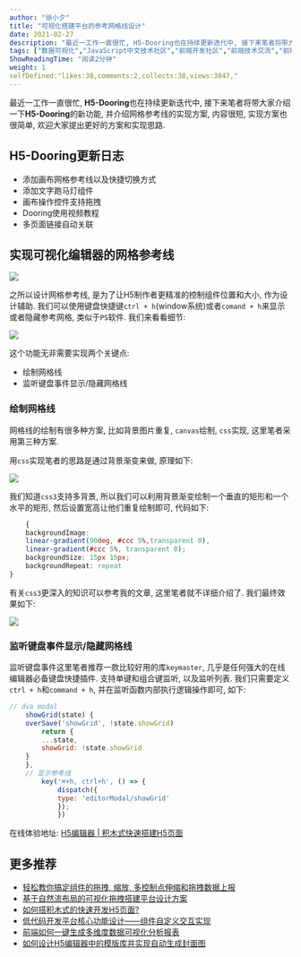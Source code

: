 ```yaml
---
author: "徐小夕"
title: "可视化搭建平台的参考网格线设计"
date: 2021-02-27
description: "最近一工作一直很忙, H5-Dooring也在持续更新迭代中, 接下来笔者将带大家介绍一下H5-Dooring的新功能, 并介绍网格参考线的实现方案, 内容很短, 实现方案也很简单, 欢迎大家提出更好的方案和实现思路 之所以设计网格参考线, 是为了让H5制作者更精准的控制组件…"
tags: ["数据可视化","JavaScript中文技术社区","前端开发社区","前端技术交流","前端框架教程","JavaScript 学习资源","CSS 技巧与最佳实践","HTML5 最新动态","前端工程师职业发展","开源前端项目","前端技术趋势"]
ShowReadingTime: "阅读2分钟"
weight: 1
selfDefined:"likes:38,comments:2,collects:38,views:3847,"
---
```

最近一工作一直很忙, **H5-Dooring**也在持续更新迭代中, 接下来笔者将带大家介绍一下**H5-Dooring**的新功能, 并介绍网格参考线的实现方案, 内容很短, 实现方案也很简单, 欢迎大家提出更好的方案和实现思路.

H5-Dooring更新日志
--------------

*   添加画布网格参考线以及快捷切换方式
*   添加文字跑马灯组件
*   画布操作控件支持拖拽
*   Dooring使用视频教程
*   多页面链接自动关联

实现可视化编辑器的网格参考线
--------------

![](/images/jueJin/0289248f0ce0436.png)

之所以设计网格参考线, 是为了让H5制作者更精准的控制组件位置和大小, 作为设计辅助. 我们可以使用键盘快捷键`ctrl + h`(window系统)或者`comand + h`来显示或者隐藏参考网格, 类似于`PS`软件. 我们来看看细节:

![](/images/jueJin/1ca1dda40a9b472.png)

这个功能无非需要实现两个关键点:

*   绘制网格线
*   监听键盘事件显示/隐藏网格线

### 绘制网格线

网格线的绘制有很多种方案, 比如背景图片重复, `canvas`绘制, `css`实现, 这里笔者采用第三种方案.

用`css`实现笔者的思路是通过背景渐变来做, 原理如下:

![](/images/jueJin/f3d8511f09ab428.png)

我们知道`css3`支持多背景, 所以我们可以利用背景渐变绘制一个垂直的矩形和一个水平的矩形, 然后设置宽高让他们重复绘制即可, 代码如下:

```css
    {
    backgroundImage:
    linear-gradient(90deg, #ccc 5%,transparent 0),
    linear-gradient(#ccc 5%, transparent 0);
    backgroundSize: 15px 15px;
    backgroundRepeat: repeat
}
```

有关`css3`更深入的知识可以参考我的文章, 这里笔者就不详细介绍了. 我们最终效果如下:

![](/images/jueJin/9fff578b86584a7.png)

### 监听键盘事件显示/隐藏网格线

监听键盘事件这里笔者推荐一款比较好用的库`keymaster`, 几乎是任何强大的在线编辑器必备键盘快捷插件. 支持单键和组合键监听, 以及监听列表. 我们只需要定义`ctrl + h`和`command + h`, 并在监听函数内部执行逻辑操作即可, 如下:

```js
// dva modal
    showGrid(state) {
    overSave('showGrid', !state.showGrid)
        return {
        ...state,
        showGrid: !state.showGrid
    }
    },
    // 显示参考线
        key('⌘+h, ctrl+h', () => {
            dispatch({
            type: 'editorModal/showGrid'
            });
            })
```

在线体验地址: [H5编辑器 | 积木式快速搭建H5页面](https://link.juejin.cn?target=http%3A%2F%2Fh5.dooring.cn "http://h5.dooring.cn")

更多推荐
----

*   [轻松教你搞定组件的拖拽, 缩放, 多控制点伸缩和拖拽数据上报](https://juejin.cn/post/6917648021794586631 "https://juejin.cn/post/6917648021794586631")
*   [基于自然流布局的可视化拖拽搭建平台设计方案](https://juejin.cn/post/6915297687873159176 "https://juejin.cn/post/6915297687873159176")
*   [如何搭积木式的快速开发H5页面?](https://juejin.cn/post/6904878119724056584 "https://juejin.cn/post/6904878119724056584")
*   [低代码开发平台核心功能设计——组件自定义交互实现](https://juejin.cn/post/6893478613573156872 "https://juejin.cn/post/6893478613573156872")
*   [前端如何一键生成多维度数据可视化分析报表](https://juejin.cn/post/6886089003481694215 "https://juejin.cn/post/6886089003481694215")
*   [如何设计H5编辑器中的模版库并实现自动生成封面图](https://juejin.cn/post/6882391035859697671 "https://juejin.cn/post/6882391035859697671")